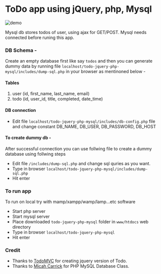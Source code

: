 # ToDo app using jQuery, php, Mysql

![demo](https://github.com/mohandere/todo-jquery-php-mysql/blob/master/img/demo.png)


Mysql db stores todos of user, using ajax for GET/POST. Mysql needs connected before runing this app.

### DB Schema -

Create an empty database first like say `todos` and then you can generate dummy data by running file <code>localhost/todo-jquery-php-mysql/includes/dump-sql.php</code> in your browser as mentinoned below -

#### Tables

1. user (id, first_name, last_name, email)
2. todo (id, user_id, title, completed, date_time)

#### DB connection

- Edit file <code>localhost/todo-jquery-php-mysql/includes/db-config.php</code> file and change constant DB_NAME, DB_USER, DB_PASSWORD, DB_HOST

####  To create dummy db -

After successful connection you can use follwing file to create a dummy database using follwing steps

- Edit file <code>/includes/dump-sql.php</code> and change sql quries as you want.
- Type in browser <code>localhost/todo-jquery-php-mysql/includes/dump-sql.php</code>
- Hit enter


### To run app

To run on local try with mamp/xampp/wamp/lamp...etc software

- Start php server
- Start mysql server
- Place downloaded <code>todo-jquery-php-mysql</code> folder in <code>www/htdocs</code> web directory
- Type in browser <code>localhost/todo-jquery-php-mysql</code>
- Hit enter


### Credit

- Thanks to [TodoMVC](todomvc.com) for creating jquery version of Todo.
- Thanks to [Micah Carrick](https://github.com/Quixotix/PHP-MySQL-Database-Class/blob/master/mysqldatabase.php) for PHP MySQL Database Class.

